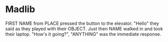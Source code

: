 # Madlib

FIRST NAME from PLACE pressed the button to the elevator.  "Hello" they said as they played with their OBJECT.  Just then NAME walked in and took their laptop.  "How's it going?", "ANYTHING" was the immediate response. 

